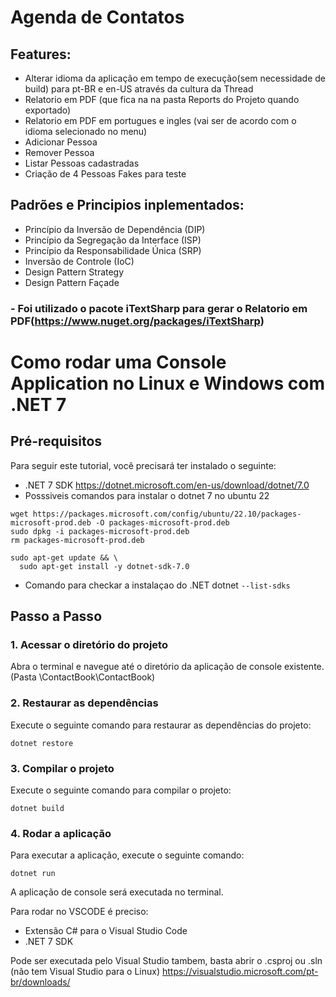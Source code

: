 # Agenda de Contatos

## Features:
- Alterar idioma da aplicação em tempo de execução(sem necessidade de build) para pt-BR e en-US através da cultura da Thread
- Relatorio em PDF (que fica na na pasta Reports do Projeto quando exportado)
- Relatorio em PDF em portugues e ingles (vai ser de acordo com o idioma selecionado no menu)
- Adicionar Pessoa
- Remover Pessoa
- Listar Pessoas cadastradas
- Criação de 4 Pessoas Fakes para teste

## Padrões e Principios inplementados:
- Princípio da Inversão de Dependência (DIP)
- Princípio da Segregação da Interface (ISP)
- Princípio da Responsabilidade Única (SRP)
- Inversão de Controle (IoC)
- Design Pattern Strategy
- Design Pattern Façade

### - Foi utilizado o pacote iTextSharp para gerar o Relatorio em PDF(https://www.nuget.org/packages/iTextSharp)

# Como rodar uma Console Application no Linux e Windows com .NET 7

## Pré-requisitos

Para seguir este tutorial, você precisará ter instalado o seguinte:

- .NET 7 SDK
  https://dotnet.microsoft.com/en-us/download/dotnet/7.0
- Posssiveis comandos para instalar o dotnet 7 no ubuntu 22
```
wget https://packages.microsoft.com/config/ubuntu/22.10/packages-microsoft-prod.deb -O packages-microsoft-prod.deb
sudo dpkg -i packages-microsoft-prod.deb
rm packages-microsoft-prod.deb

sudo apt-get update && \
  sudo apt-get install -y dotnet-sdk-7.0
```
- Comando para checkar a instalaçao do .NET dotnet 
```--list-sdks```
## Passo a Passo

### 1. Acessar o diretório do projeto

Abra o terminal e navegue até o diretório da aplicação de console existente.(Pasta \ContactBook\ContactBook)

### 2. Restaurar as dependências

Execute o seguinte comando para restaurar as dependências do projeto:

```dotnet restore```

### 3. Compilar o projeto

Execute o seguinte comando para compilar o projeto:

```dotnet build```

### 4. Rodar a aplicação

Para executar a aplicação, execute o seguinte comando:

```dotnet run```

A aplicação de console será executada no terminal.

Para rodar no VSCODE é preciso:
- Extensão C# para o Visual Studio Code
- .NET 7 SDK

Pode ser executada pelo Visual Studio tambem, basta abrir o .csproj ou .sln (não tem Visual Studio para o Linux)
https://visualstudio.microsoft.com/pt-br/downloads/
